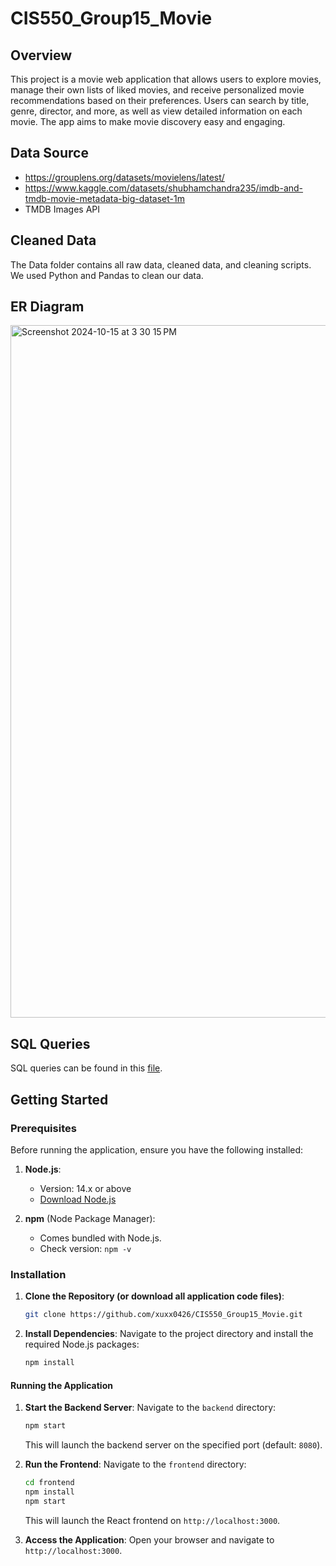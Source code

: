 # CIS550_Group15_Movie

## Overview
This project is a movie web application that allows users to explore movies, manage their own lists of liked movies, and receive personalized movie recommendations based on their preferences. Users can search by title, genre, director, and more, as well as view detailed information on each movie. The app aims to make movie discovery easy and engaging.


## Data Source
- https://grouplens.org/datasets/movielens/latest/
- https://www.kaggle.com/datasets/shubhamchandra235/imdb-and-tmdb-movie-metadata-big-dataset-1m
- TMDB Images API

## Cleaned Data
The Data folder contains all raw data, cleaned data, and cleaning scripts. We used Python and Pandas to clean our data.

## ER Diagram
<img width="1108" alt="Screenshot 2024-10-15 at 3 30 15 PM" src="https://github.com/user-attachments/assets/58917c61-1ea5-4504-a76c-50b6835aea53">

## SQL Queries
SQL queries can be found in this [file](https://github.com/xuxx0426/CIS550_Group15_Movie/blob/main/SQL%20Queries/0_Create_database.txt).


## Getting Started
  ### Prerequisites
Before running the application, ensure you have the following installed:

1. **Node.js**:
   - Version: 14.x or above
   - [Download Node.js](https://nodejs.org/)

2. **npm** (Node Package Manager):
   - Comes bundled with Node.js.
   - Check version: `npm -v`


### **Installation**
1. **Clone the Repository (or download all application code files)**:
   ```bash
   git clone https://github.com/xuxx0426/CIS550_Group15_Movie.git
   ```

2. **Install Dependencies**:
   Navigate to the project directory and install the required Node.js packages:
   ```bash
   npm install
   ```


#### **Running the Application**
1. **Start the Backend Server**:
   Navigate to the `backend` directory:
   ```bash
   npm start
   ```
   This will launch the backend server on the specified port (default: `8080`).

2. **Run the Frontend**:
   Navigate to the `frontend` directory:
   ```bash
   cd frontend
   npm install
   npm start
   ```
   This will launch the React frontend on `http://localhost:3000`.

3. **Access the Application**:
   Open your browser and navigate to `http://localhost:3000`.

